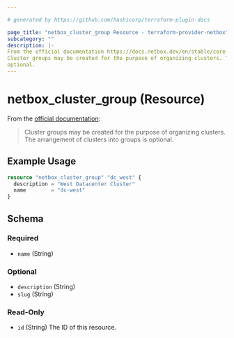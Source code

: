 ```yaml
---

# generated by https://github.com/hashicorp/terraform-plugin-docs

page_title: "netbox_cluster_group Resource - terraform-provider-netbox"
subcategory: ""
description: |-
From the official documentation https://docs.netbox.dev/en/stable/core-functionality/virtualization/#cluster-groups:
Cluster groups may be created for the purpose of organizing clusters. The arrangement of clusters into groups is
optional.
---
```


# netbox_cluster_group (Resource)

From the [official documentation](https://docs.netbox.dev/en/stable/core-functionality/virtualization/#cluster-groups):

> Cluster groups may be created for the purpose of organizing clusters. The arrangement of clusters into groups is
> optional.

## Example Usage

```terraform
resource "netbox_cluster_group" "dc_west" {
  description = "West Datacenter Cluster"
  name        = "dc-west"
}
```

<!-- schema generated by tfplugindocs -->

## Schema

### Required

- `name` (String)

### Optional

- `description` (String)
- `slug` (String)

### Read-Only

- `id` (String) The ID of this resource.


